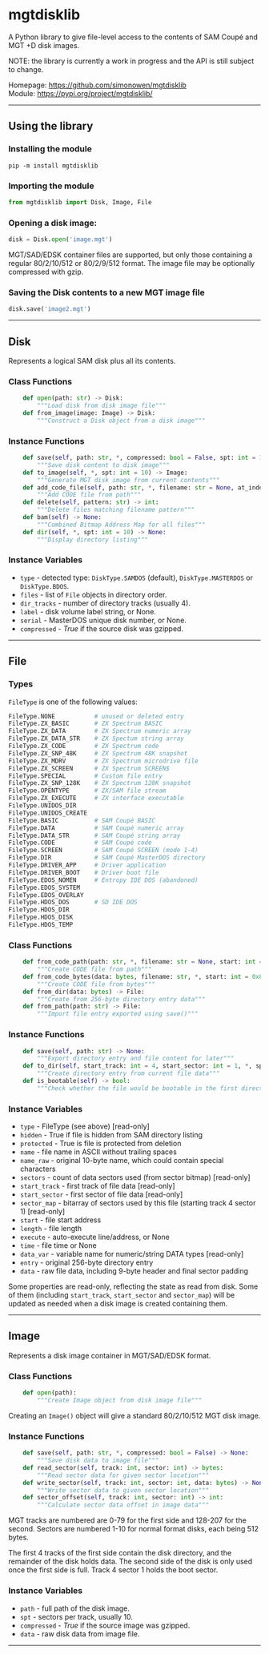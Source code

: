 # mgtdisklib

A Python library to give file-level access to the contents of SAM Coupé and MGT +D disk images.

NOTE: the library is currently a work in progress and the API is still subject to change.

Homepage: https://github.com/simonowen/mgtdisklib  
Module: https://pypi.org/project/mgtdisklib/

----

## Using the library

### Installing the module

```
pip -m install mgtdisklib
```

### Importing the module

```python
from mgtdisklib import Disk, Image, File
```

### Opening a disk image:

```python
disk = Disk.open('image.mgt')
```

MGT/SAD/EDSK container files are supported, but only those containing a regular 80/2/10/512 or 80/2/9/512 format. The image file may be optionally compressed with gzip.

### Saving the Disk contents to a new MGT image file

```python
disk.save('image2.mgt')
```

----

## Disk

Represents a logical SAM disk plus all its contents.

### Class Functions

```python
    def open(path: str) -> Disk:
        """Load disk from disk image file"""
    def from_image(image: Image) -> Disk:
        """Construct a Disk object from a disk image"""
```

### Instance Functions

```python
    def save(self, path: str, *, compressed: bool = False, spt: int = 10) -> None:
        """Save disk content to disk image"""
    def to_image(self, *, spt: int = 10) -> Image:
        """Generate MGT disk image from current contents"""
    def add_code_file(self, path: str, *, filename: str = None, at_index: int = None) -> None:
        """Add CODE file from path"""
    def delete(self, pattern: str) -> int:
        """Delete files matching filename pattern"""
    def bam(self) -> None:
        """Combined Bitmap Address Map for all files"""
    def dir(self, *, spt: int = 10) -> None:
        """Display directory listing"""
```

### Instance Variables

 - `type` - detected type: `DiskType.SAMDOS` (default), `DiskType.MASTERDOS` or `DiskType.BDOS`.
 - `files` - list of `File` objects in directory order.
 - `dir_tracks` - number of directory tracks (usually 4).
 - `label` - disk volume label string, or None.
 - `serial` - MasterDOS unique disk number, or None.
 - `compressed` - _True_ if the source disk was gzipped.

----

## File

### Types

`FileType` is one of the following values:

```python
FileType.NONE           # unused or deleted entry
FileType.ZX_BASIC       # ZX Spectrum BASIC
FileType.ZX_DATA        # ZX Spectrum numeric array
FileType.ZX_DATA_STR    # ZX Spectum string array
FileType.ZX_CODE        # ZX Spectrum code
FileType.ZX_SNP_48K     # ZX Spectrum 48K snapshot
FileType.ZX_MDRV        # ZX Spectrum microdrive file
FileType.ZX_SCREEN      # ZX Spectrum SCREEN$
FileType.SPECIAL        # Custom file entry
FileType.ZX_SNP_128K    # ZX Spectrum 128K snapshot
FileType.OPENTYPE       # ZX/SAM file stream
FileType.ZX_EXECUTE     # ZX interface executable
FileType.UNIDOS_DIR
FileType.UNIDOS_CREATE  
FileType.BASIC          # SAM Coupé BASIC
FileType.DATA           # SAM Coupé numeric array
FileType.DATA_STR       # SAM Coupé string array
FileType.CODE           # SAM Coupé code
FileType.SCREEN         # SAM Coupé SCREEN (mode 1-4)
FileType.DIR            # SAM Coupé MasterDOS directory
FileType.DRIVER_APP     # Driver application
FileType.DRIVER_BOOT    # Driver boot file
FileType.EDOS_NOMEN     # Entropy IDE DOS (abandoned)
FileType.EDOS_SYSTEM
FileType.EDOS_OVERLAY
FileType.HDOS_DOS       # SD IDE DOS
FileType.HDOS_DIR
FileType.HDOS_DISK
FileType.HDOS_TEMP
```

### Class Functions
```python
    def from_code_path(path: str, *, filename: str = None, start: int = 0x8000, execute: int = None) -> File:
        """Create CODE file from path"""
    def from_code_bytes(data: bytes, filename: str, *, start: int = 0x8000, execute: int = None) -> File:
        """Create CODE file from bytes"""
    def from_dir(data: bytes) -> File:
        """Create from 256-byte directory entry data"""
    def from_path(path: str) -> File:
        """Import file entry exported using save()"""
```

### Instance Functions
```python
    def save(self, path: str) -> None:
        """Export directory entry and file content for later"""
    def to_dir(self, start_track: int = 4, start_sector: int = 1, *, spt: int = 10) -> bytes:
        """Create directory entry from current file data"""
    def is_bootable(self) -> bool:
        """Check whether the file would be bootable in the first directory slot"""
```
### Instance Variables

- `type` - FileType (see above) [read-only]
- `hidden` - True if file is hidden from SAM directory listing
- `protected` - True is file is protected from deletion
- `name` - file name in ASCII without trailing spaces
- `name_raw` - original 10-byte name, which could contain special characters
- `sectors` - count of data sectors used (from sector bitmap) [read-only]
- `start_track` - first track of file data [read-only]
- `start_sector` - first sector of file data [read-only]
- `sector_map` - bitarray of sectors used by this file (starting track 4 sector 1) [read-only]
- `start` - file start address
- `length` - file length
- `execute` - auto-execute line/address, or None
- `time` - file time or None
- `data_var` - variable name for numeric/string DATA types [read-only]
- `entry` - original 256-byte directory entry
- `data` - raw file data, including 9-byte header and final sector padding

Some properties are read-only, reflecting the state as read from disk. Some of
them (including `start_track`, `start_sector` and `sector_map`) will be updated
as needed when a disk image is created containing them.

----

## Image

Represents a disk image container in MGT/SAD/EDSK format.

### Class Functions

```python
    def open(path):
        """Create Image object from disk image file"""
```

Creating an `Image()` object will give a standard 80/2/10/512 MGT disk image.

### Instance Functions

```python
    def save(self, path: str, *, compressed: bool = False) -> None:
        """Save disk data to image file"""
    def read_sector(self, track: int, sector: int) -> bytes:
        """Read sector data for given sector location"""
    def write_sector(self, track: int, sector: int, data: bytes) -> None:
        """Write sector data to given sector location"""
    def sector_offset(self, track: int, sector: int) -> int:
        """Calculate sector data offset in image data"""
```

MGT tracks are numbered are 0-79 for the first side and 128-207 for the second.
Sectors are numbered 1-10 for normal format disks, each being 512 bytes.

The first 4 tracks of the first side contain the disk directory, and the
remainder of the disk holds data. The second side of the disk is only used once
the first side is full. Track 4 sector 1 holds the boot sector.

### Instance Variables

- `path` - full path of the disk image.
- `spt` - sectors per track, usually 10.
- `compressed` - _True_ if the source image was gzipped.
- `data` - raw disk data from image file.

----
